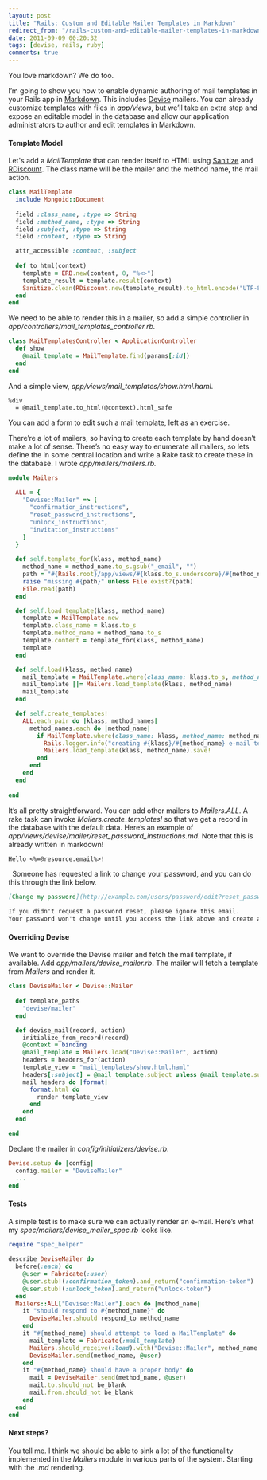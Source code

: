 ```yaml
---
layout: post
title: "Rails: Custom and Editable Mailer Templates in Markdown"
redirect_from: "/rails-custom-and-editable-mailer-templates-in-markdown"
date: 2011-09-09 00:20:32
tags: [devise, rails, ruby]
comments: true
---
```

You love markdown? We do too.

I’m going to show you how to enable dynamic authoring of mail templates in your Rails app in [Markdown](http://daringfireball.net/projects/markdown/). This includes [Devise](https://github.com/plataformatec/devise) mailers. You can already customize templates with files in _app/views_, but we’ll take an extra step and expose an editable model in the database and allow our application administrators to author and edit templates in Markdown.

#### Template Model

Let's add a _MailTemplate_ that can render itself to HTML using [Sanitize](https://github.com/rgrove/sanitize/) and [RDiscount](https://github.com/rtomayko/rdiscount). The class name will be the mailer and the method name, the mail action.

```ruby
class MailTemplate
  include Mongoid::Document
 
  field :class_name, :type => String
  field :method_name, :type => String
  field :subject, :type => String
  field :content, :type => String

  attr_accessible :content, :subject
 
  def to_html(context)
    template = ERB.new(content, 0, "%<>")
    template_result = template.result(context)
    Sanitize.clean(RDiscount.new(template_result).to_html.encode("UTF-8", undef: :replace), Sanitize::Config::RELAXED)
  end
end
```

We need to be able to render this in a mailer, so add a simple controller in _app/controllers/mail_templates_controller.rb._

```ruby
class MailTemplatesController < ApplicationController
  def show
    @mail_template = MailTemplate.find(params[:id])
  end
end
```

And a simple view, _app/views/mail_templates/show.html.haml_.

```haml
%div
  = @mail_template.to_html(@context).html_safe
```

You can add a form to edit such a mail template, left as an exercise.

There’re a lot of mailers, so having to create each template by hand doesn’t make a lot of sense. There’s no easy way to enumerate all mailers, so lets define the in some central location and write a Rake task to create these in the database. I wrote _app/mailers/mailers.rb._

```ruby
module Mailers
 
  ALL = {
    "Devise::Mailer" => [
      "confirmation_instructions",
      "reset_password_instructions",
      "unlock_instructions",
      "invitation_instructions"
    ]
  }
 
  def self.template_for(klass, method_name)
    method_name = method_name.to_s.gsub("_email", "")
    path = "#{Rails.root}/app/views/#{klass.to_s.underscore}/#{method_name.to_s}.md"
    raise "missing #{path}" unless File.exist?(path)
    File.read(path)
  end

  def self.load_template(klass, method_name)
    template = MailTemplate.new
    template.class_name = klass.to_s
    template.method_name = method_name.to_s
    template.content = template_for(klass, method_name)
    template
  end

  def self.load(klass, method_name)
    mail_template = MailTemplate.where(class_name: klass.to_s, method_name: method_name).first
    mail_template ||= Mailers.load_template(klass, method_name)
    mail_template
  end

  def self.create_templates!
    ALL.each_pair do |klass, method_names|
      method_names.each do |method_name|
        if MailTemplate.where(class_name: klass, method_name: method_name).blank?
          Rails.logger.info("creating #{klass}/#{method_name} e-mail template")
          Mailers.load_template(klass, method_name).save!
        end
      end
    end
  end
 
end
```

It’s all pretty straightforward. You can add other mailers to _Mailers.ALL_. A rake task can invoke _Mailers.create_templates!_ so that we get a record in the database with the default data. Here’s an example of _app/views/devise/mailer/reset_password_instructions.md_. Note that this is already written in markdown!

```md
Hello <%=@resource.email%>!
```
 
Someone has requested a link to change your password, and you can do this through the link below.

```md
[Change my password](http://example.com/users/password/edit?reset_password_token=<%=@resource.reset_password_token%>)

If you didn't request a password reset, please ignore this email.
Your password won't change until you access the link above and create a new one.
```

#### Overriding Devise

We want to override the Devise mailer and fetch the mail template, if available. Add _app/mailers/devise_mailer.rb_. The mailer will fetch a template from _Mailers_ and render it.

```ruby
class DeviseMailer < Devise::Mailer
 
  def template_paths
    "devise/mailer"
  end

  def devise_mail(record, action)
    initialize_from_record(record)
    @context = binding
    @mail_template = Mailers.load("Devise::Mailer", action)
    headers = headers_for(action)
    template_view = "mail_templates/show.html.haml"
    headers[:subject] = @mail_template.subject unless @mail_template.subject.blank?
    mail headers do |format|
      format.html do
        render template_view
      end
    end
  end

end
```

Declare the mailer in _config/initializers/devise.rb_.

```ruby
Devise.setup do |config|
  config.mailer = "DeviseMailer"
  ...
end
```

#### Tests

A simple test is to make sure we can actually render an e-mail. Here’s what my _spec/mailers/devise_mailer_spec.rb_ looks like.

```ruby
require "spec_helper"
 
describe DeviseMailer do
  before(:each) do
    @user = Fabricate(:user)
    @user.stub!(:confirmation_token).and_return("confirmation-token")
    @user.stub!(:unlock_token).and_return("unlock-token")
  end
  Mailers::ALL["Devise::Mailer"].each do |method_name|
    it "should respond to #{method_name}" do
      DeviseMailer.should respond_to method_name
    end
    it "#{method_name} should attempt to load a MailTemplate" do
      mail_template = Fabricate(:mail_template)
      Mailers.should_receive(:load).with("Devise::Mailer", method_name.to_sym).and_return(mail_template)
      DeviseMailer.send(method_name, @user)
    end
    it "#{method_name} should have a proper body" do
      mail = DeviseMailer.send(method_name, @user)
      mail.to.should_not be_blank
      mail.from.should_not be_blank
    end
  end
end
```

#### Next steps?

You tell me. I think we should be able to sink a lot of the functionality implemented in the _Mailers_ module in various parts of the system. Starting with the _.md_ rendering.

